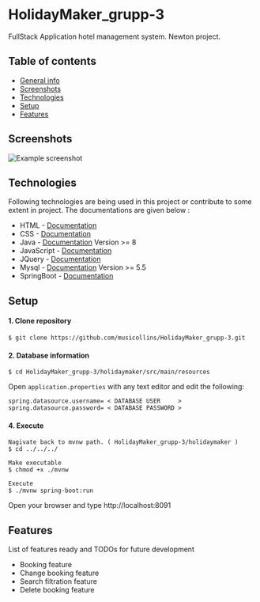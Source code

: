 # HolidayMaker_grupp-3
FullStack Application hotel management system. Newton project.


## Table of contents
* [General info](#general-info)
* [Screenshots](#screenshots)
* [Technologies](#technologies)
* [Setup](#setup)
* [Features](#features)


## Screenshots
![Example screenshot](https://github.com/musicollins/HolidayMaker_grupp-3/issues/38#issue-707644003)

## Technologies

Following technologies are being used in this project or contribute to some extent in project. The documentations are given below :
* HTML        - [Documentation](https://devdocs.io/html/) 
* CSS         - [Documentation](https://developer.mozilla.org/en-US/docs/Web/CSS)
* Java        - [Documentation](https://docs.oracle.com/en/java/)   Version >= 8
* JavaScript  - [Documentation](https://developer.mozilla.org/en-US/docs/Web/JavaScript)
* JQuery      - [Documentation](https://api.jquery.com/)
* Mysql       - [Documentation](https://dev.mysql.com/doc/)   Version >= 5.5
* SpringBoot  - [Documentation](https://docs.spring.io/spring-boot/docs/current/reference/html/)

## Setup

#### 1. Clone repository
```
$ git clone https://github.com/musicollins/HolidayMaker_grupp-3.git
```
#### 2. Database information
```
$ cd HolidayMaker_grupp-3/holidaymaker/src/main/resources
```

Open `application.properties` with any text editor and edit the following:
```
spring.datasource.username= < DATABASE USER     >
spring.datasource.password= < DATABASE PASSWORD >
```

#### 4. Execute
```
Nagivate back to mvnw path. ( HolidayMaker_grupp-3/holidaymaker )
$ cd ../../../

Make executable
$ chmod +x ./mvnw

Execute
$ ./mvnw spring-boot:run
```

Open your browser and type http://localhost:8091

## Features
List of features ready and TODOs for future development
*  Booking feature
*  Change booking feature
*  Search filtration feature
*  Delete booking feature
